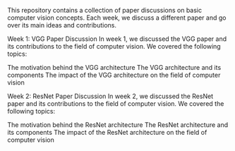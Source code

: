 This repository contains a collection of paper discussions on basic computer vision concepts. Each week, we discuss a different paper and go over its main ideas and contributions.

Week 1: VGG Paper Discussion
In week 1, we discussed the VGG paper and its contributions to the field of computer vision. We covered the following topics:

The motivation behind the VGG architecture
The VGG architecture and its components
The impact of the VGG architecture on the field of computer vision

Week 2: ResNet Paper Discussion
In week 2, we discussed the ResNet paper and its contributions to the field of computer vision. We covered the following topics:

The motivation behind the ResNet architecture
The ResNet architecture and its components
The impact of the ResNet architecture on the field of computer vision
